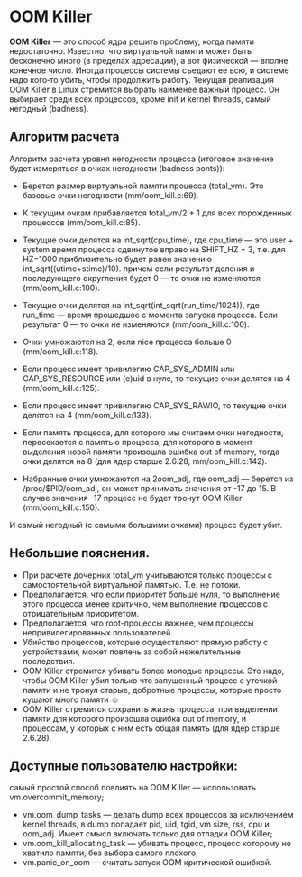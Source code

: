 # OOM Killer

**OOM Killer** — это способ ядра решить проблему, когда памяти недостаточно. Известно, что виртуальной памяти может быть бесконечно много (в пределах адресации), а вот физической — вполне конечное число. Иногда процессы системы съедают ее всю, и системе надо кого‑то убить, чтобы продолжить работу. Текущая реализация OOM Killer в Linux стремится выбрать наименее важный процесс. Он выбирает среди всех процессов, кроме init и kernel threads, самый негодный (badness).

## Алгоритм расчета

Алгоритм расчета уровня негодности процесса (итоговое значение будет измеряться в очках негодности (badness ponts)):

* Берется размер виртуальной памяти процесса (total_vm). Это базовые очки негодности (mm/oom_kill.c:69).

* К текущим очкам прибавляется total_vm/2 + 1 для всех порожденных процессов (mm/oom_kill.c:85).

* Текущие очки делятся на int_sqrt(cpu_time), где cpu_time — это user + system время процесса сдвинутое вправо на SHIFT_HZ + 3, т.е. для HZ=1000 приблизительно будет равен значению int_sqrt((utime+stime)/10). причем если результат деления и последующего округления будет 0 — то очки не изменяются (mm/oom_kill.c:100).

* Текущие очки делятся на int_sqrt(int_sqrt(run_time/1024)), где run_time — время прошедшое с момента запуска процесса. Если результат 0 — то очки не изменяются (mm/oom_kill.c:100).

* Очки умножаются на 2, если nice процесса больше 0 (mm/oom_kill.c:118).

* Если процесс имеет привилегию CAP_SYS_ADMIN или CAP_SYS_RESOURCE или (e)uid в нуле, то текущие очки делятся на 4 (mm/oom_kill.c:125).

* Если процесс имеет привилегию CAP_SYS_RAWIO, то текущие очки делятся на 4 (mm/oom_kill.c:133).

* Если память процесса, для которого мы считаем очки негодности, пересекается с памятью процесса, для которого в момент выделения новой памяти произошла ошибка out of memory, тогда очки делятся на 8 (для ядер старше 2.6.28, mm/oom_kill.c:142).

* Набранные очки умножаются на 2oom_adj, где oom_adj — берется из /proc/$PID/oom_adj, он может принимать значения от -17 до 15. В случае значения -17 процесс не будет тронут OOM Killer (mm/oom_kill.c:150).

И самый негодный (с самыми большими очками) процесс будет убит.

## Небольшие пояснения.

* При расчете дочерних total_vm учитываются только процессы с самостоятельной виртуальной памятью. Т.е. не потоки.
* Предполагается, что если приоритет больше нуля, то выполнение этого процесса менее критично, чем выполнение процессов с отрицательным приоритетом.
* Предполагается, что root-процессы важнее, чем процессы непривилегированных пользователей.
* Убийство процессов, которые осуществляют прямую работу с устройствами, может повлечь за собой нежелательные последствия.
* OOM Killer стремится убивать более молодые процессы. Это надо, чтобы OOM Killer убил только что запущенный процесс с утечкой памяти и не тронул старые, добротные процессы, которые просто кушают много памяти ☺
* OOM Killer стремится сохранить жизнь процесса, при выделении памяти для которого произошла ошибка out of memory, и процессам, у которых с ним есть общая память (для ядер старше 2.6.28).

## Доступные пользователю настройки:

самый простой способ повлиять на OOM Killer — использовать vm.overcommit_memory;
* vm.oom_dump_tasks — делать dump всех процессов за исключением kernel threads, в dump попадает pid, uid, tgid, vm size, rss, cpu и oom_adj. Имеет смысл включать только для отладки OOM Killer;
* vm.oom_kill_allocating_task — убивать процесс, процесс которому не хватило памяти, без выбора самого плохого;
* vm.panic_on_oom — считать запуск OOM критической ошибкой.